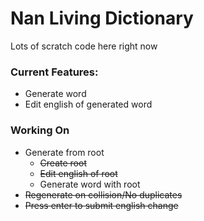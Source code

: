 # Nan Living Dictionary

Lots of scratch code here right now

### Current Features:

- Generate word
- Edit english of generated word

### Working On

- Generate from root
  - ~~Create root~~
  - ~~Edit english of root~~
  - Generate word with root
- ~~Regenerate on collision/No duplicates~~
- ~~Press enter to submit english change~~
